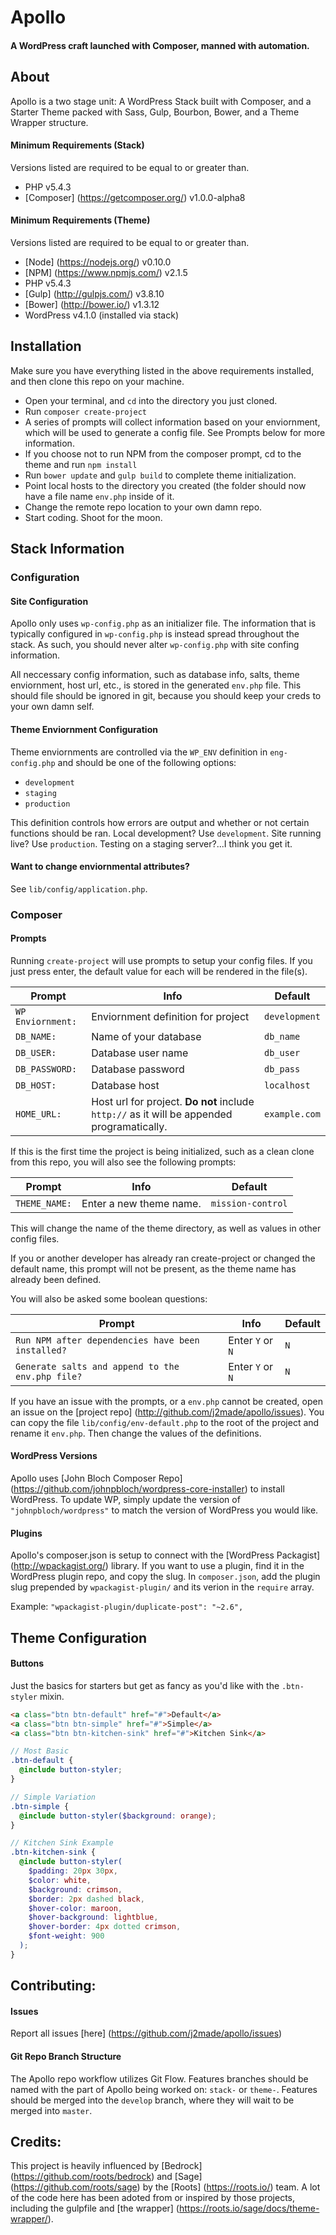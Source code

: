 # Apollo

#### A WordPress craft launched with Composer, manned with automation.

## About

Apollo is a two stage unit: A WordPress Stack built with Composer, and a Starter Theme packed with Sass, Gulp, Bourbon, Bower, and a Theme Wrapper structure.


#### Minimum Requirements (Stack)
Versions listed are required to be equal to or greater than.

- PHP v5.4.3
- [Composer] (https://getcomposer.org/) v1.0.0-alpha8

#### Minimum Requirements (Theme)
Versions listed are required to be equal to or greater than.

- [Node] (https://nodejs.org/) v0.10.0
- [NPM] (https://www.npmjs.com/) v2.1.5
- PHP v5.4.3
- [Gulp] (http://gulpjs.com/) v3.8.10
- [Bower] (http://bower.io/) v1.3.12
- WordPress v4.1.0 (installed via stack)

## Installation

Make sure you have everything listed in the above requirements installed, and then clone this repo on your machine.

- Open your terminal, and `cd` into the directory you just cloned.
- Run `composer create-project`
- A series of prompts will collect information based on your enviornment, which will be used to generate a config file. See Prompts below for more information.
- If you choose not to run NPM from the composer prompt, cd to the theme and run `npm install`
- Run `bower update` and `gulp build` to complete theme initialization.
- Point local hosts to the directory you created (the folder should now have a file name `env.php` inside of it.
- Change the remote repo location to your own damn repo.
- Start coding. Shoot for the moon.

## Stack Information
### Configuration

#### Site Configuration
Apollo only uses `wp-config.php` as an initializer file. The information that is typically configured in `wp-config.php` is instead spread throughout the stack. As such, you should never alter `wp-config.php` with site confing information.

All neccessary config information, such as database info, salts, theme enviornment, host url, etc., is stored in the generated `env.php` file. This should file should be ignored in git, because you should keep your creds to your own damn self.

#### Theme Enviornment Configuration
Theme enviornments are controlled via the `WP_ENV` definition in `eng-config.php` and should be one of the following options:

- `development`
- `staging`
- `production`

This definition controls how errors are output and whether or not certain functions should be ran. Local development? Use `development`. Site running live? Use `production`. Testing on a staging server?...I think you get it.

#### Want to change enviornmental attributes?
See `lib/config/application.php`.

### Composer

#### Prompts
Running `create-project` will use prompts to setup your config files. If you just press enter, the default value for each will be rendered in the file(s).

| Prompt | Info | Default |
| ------ | ---- | ------- |
| `WP Enviornment:` | Enviornment definition for project | `development` |
| `DB_NAME:` | Name of your database | `db_name` |
| `DB_USER:` | Database user name | `db_user` |
| `DB_PASSWORD:` | Database password | `db_pass` |
| `DB_HOST:` | Database host | `localhost` |
| `HOME_URL:` | Host url for project. **Do not** include `http://` as it will be appended programatically. | `example.com` |

If this is the first time the project is being initialized, such as a clean clone from this repo, you will also see the following prompts:

| Prompt | Info | Default |
| ------ | ---- | ------- |
| `THEME_NAME:` | Enter a new theme name. | `mission-control` |

This will change the name of the theme directory, as well as values in other config files.

If you or another developer has already ran create-project or changed the default name, this prompt will not be present, as the theme name has already been defined.

You will also be asked some boolean questions:

| Prompt | Info | Default |
| ------ | ---- | ------- |
| `Run NPM after dependencies have been installed?` | Enter `Y` or `N` | `N` |
| `Generate salts and append to the env.php file?` | Enter `Y` or `N` | `N` |

If you have an issue with the prompts, or a `env.php` cannot be created, open an issue on the [project repo] (http://github.com/j2made/apollo/issues). You can copy the file `lib/config/env-default.php` to the root of the project and rename it `env.php`. Then change the values of the definitions.

#### WordPress Versions
Apollo uses [John Bloch Composer Repo] (https://github.com/johnpbloch/wordpress-core-installer) to install WordPress. To update WP, simply update the version of `"johnpbloch/wordpress"` to match the version of WordPress you would like.

#### Plugins
Apollo's composer.json is setup to connect with the [WordPress Packagist] (http://wpackagist.org/) library. If you want to use a plugin, find it in the WordPress plugin repo, and copy the slug. In `composer.json`, add the plugin slug prepended by `wpackagist-plugin/` and its verion in the `require` array.

Example:
    `"wpackagist-plugin/duplicate-post": "~2.6",`


## Theme Configuration

#### Buttons
Just the basics for starters but get as fancy as you'd like with the `.btn-styler` mixin.

```html
<a class="btn btn-default" href="#">Default</a>
<a class="btn btn-simple" href="#">Simple</a>
<a class="btn btn-kitchen-sink" href="#">Kitchen Sink</a>
```

```scss
// Most Basic
.btn-default {
  @include button-styler;
}

// Simple Variation
.btn-simple {
  @include button-styler($background: orange);
}

// Kitchen Sink Example
.btn-kitchen-sink {
  @include button-styler(
    $padding: 20px 30px,
    $color: white,
    $background: crimson,
    $border: 2px dashed black,
    $hover-color: maroon,
    $hover-background: lightblue,
    $hover-border: 4px dotted crimson,
    $font-weight: 900
  );
}
```

## Contributing:
#### Issues

Report all issues [here] (https://github.com/j2made/apollo/issues)

#### Git Repo Branch Structure

The Apollo repo workflow utilizes Git Flow. Features branches should be named with the part of Apollo being worked on: `stack-` or `theme-`. Features should be merged into the `develop` branch, where they will wait to be merged into
`master`.


## Credits:
This project is heavily influenced by [Bedrock] (https://github.com/roots/bedrock) and [Sage] (https://github.com/roots/sage) by the [Roots] (https://roots.io/) team. A lot of the code here has been adoted from or inspired by those projects, including the gulpfile and [the wrapper] (https://roots.io/sage/docs/theme-wrapper/).

